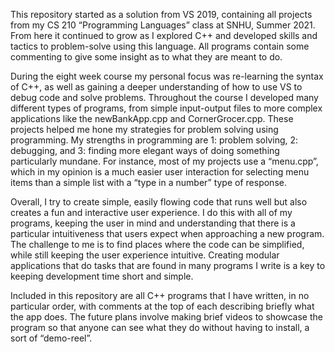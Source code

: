 This repository started as a solution from VS 2019, containing all projects from my CS 210 “Programming Languages” class at SNHU, Summer 2021. 
From here it continued to grow as I explored C++ and developed skills and tactics to problem-solve using this language. 
All programs contain some commenting to give some insight as to what they are meant to do.

During the eight week course my personal focus was re-learning the syntax of C++, as well as gaining a deeper understanding of how to use VS to debug code and solve problems. 
Throughout the course I developed many different types of programs, from simple input-output files to more complex applications like the newBankApp.cpp and CornerGrocer.cpp. 
These projects helped me hone my strategies for problem solving using programming. 
My strengths in programming are 1: problem solving, 2: debugging, and 3: finding more elegant ways of doing something particularly mundane. 
For instance, most of my projects use a “menu.cpp”, which in my opinion is a much easier user interaction for selecting menu items than a simple list with a “type in a number” type of response.

Overall, I try to create simple, easily flowing code that runs well but also creates a fun and interactive user experience. 
I do this with all of my programs, keeping the user in mind and understanding that there is a particular intuitiveness that users expect when approaching a new program. 
The challenge to me is to find places where the code can be simplified, while still keeping the user experience intuitive. 
Creating modular applications that do tasks that are found in many programs I write is a key to keeping development time short and simple. 

Included in this repository are all C++ programs that I have written, in no particular order, with comments at the top of each describing briefly what the app does. 
The future plans involve making brief videos to showcase the program so that anyone can see what they do without having to install, a sort of “demo-reel”. 

